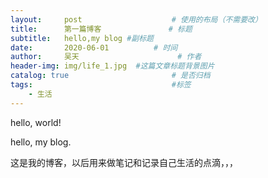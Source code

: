```yaml
---
layout:     post   				    # 使用的布局（不需要改）
title:      第一篇博客 				# 标题 
subtitle:   hello,my blog #副标题
date:       2020-06-01			# 时间
author:     吴天 						# 作者
header-img: img/life_1.jpg 	#这篇文章标题背景图片
catalog: true 						# 是否归档
tags:								#标签
    - 生活
---
```


hello, world!

hello, my blog.

这是我的博客，以后用来做笔记和记录自己生活的点滴，，，